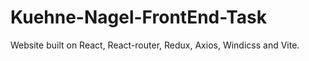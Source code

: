 # Kuehne-Nagel-FrontEnd-Task
Website built on React, React-router, Redux, Axios, Windicss and Vite.
